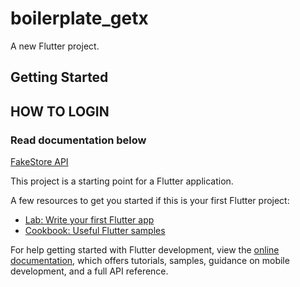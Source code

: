 # boilerplate_getx

A new Flutter project.

## Getting Started

## HOW TO LOGIN
<h3>Read documentation below</h3>
<a href="https://fakestoreapi.com/docs" target="_blank">FakeStore API</a>

This project is a starting point for a Flutter application.

A few resources to get you started if this is your first Flutter project:

- [Lab: Write your first Flutter app](https://docs.flutter.dev/get-started/codelab)
- [Cookbook: Useful Flutter samples](https://docs.flutter.dev/cookbook)

For help getting started with Flutter development, view the
[online documentation](https://docs.flutter.dev/), which offers tutorials,
samples, guidance on mobile development, and a full API reference.

